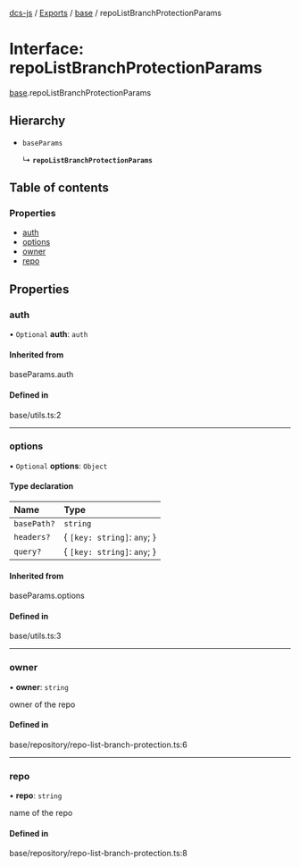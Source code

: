 [dcs-js](../README.md) / [Exports](../modules.md) / [base](../modules/base.md) / repoListBranchProtectionParams

# Interface: repoListBranchProtectionParams

[base](../modules/base.md).repoListBranchProtectionParams

## Hierarchy

- `baseParams`

  ↳ **`repoListBranchProtectionParams`**

## Table of contents

### Properties

- [auth](base.repoListBranchProtectionParams.md#auth)
- [options](base.repoListBranchProtectionParams.md#options)
- [owner](base.repoListBranchProtectionParams.md#owner)
- [repo](base.repoListBranchProtectionParams.md#repo)

## Properties

### <a id="auth" name="auth"></a> auth

• `Optional` **auth**: `auth`

#### Inherited from

baseParams.auth

#### Defined in

base/utils.ts:2

___

### <a id="options" name="options"></a> options

• `Optional` **options**: `Object`

#### Type declaration

| Name | Type |
| :------ | :------ |
| `basePath?` | `string` |
| `headers?` | { `[key: string]`: `any`;  } |
| `query?` | { `[key: string]`: `any`;  } |

#### Inherited from

baseParams.options

#### Defined in

base/utils.ts:3

___

### <a id="owner" name="owner"></a> owner

• **owner**: `string`

owner of the repo

#### Defined in

base/repository/repo-list-branch-protection.ts:6

___

### <a id="repo" name="repo"></a> repo

• **repo**: `string`

name of the repo

#### Defined in

base/repository/repo-list-branch-protection.ts:8
